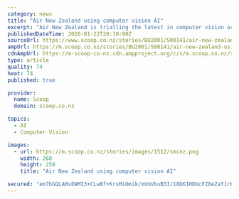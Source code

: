 ```yaml
---
category: news
title: "Air New Zealand using computer vision AI"
excerpt: "Air New Zealand is trialling the latest in computer vision artificial intelligence (AI) in its search for innovative ways to continually improve aircraft turn times and better on-time performance. The new technology, made available through a partnership with leading technology start-up Assaia and alongside Auckland Airport, uses computer vision ..."
publishedDateTime: 2020-01-22T20:10:00Z
sourceUrl: https://www.scoop.co.nz/stories/BU2001/S00141/air-new-zealand-using-computer-vision-ai.htm
ampUrl: https://m.scoop.co.nz/stories/BU2001/S00141/air-new-zealand-using-computer-vision-ai.htm
cdnAmpUrl: https://m-scoop-co-nz.cdn.ampproject.org/c/s/m.scoop.co.nz/stories/BU2001/S00141/air-new-zealand-using-computer-vision-ai.htm
type: article
quality: 74
heat: 74
published: true

provider:
  name: Scoop
  domain: scoop.co.nz

topics:
  - AI
  - Computer Vision

images:
  - url: https://m.scoop.co.nz/stories/images/1512/smcnz.png
    width: 268
    height: 250
    title: "Air New Zealand using computer vision AI"

secured: "em7bGQLARvEWMI3+CLwBf+KrsMiOmik/mVmVbuB3I/18DKIHDXcFZ8eZaY1rH4j2Ca3Hi5kWUjE+oJu+IUSIV4JefXelroVmwFTVknK2WF0FHlG1bOYOaCOa5Asv1wIr4poyR8Dz7/PoPJUCSayXka8slS+IXfelOp0iwVe4hgQCSX0SutDcNV6UduAVnYOMFIQXgkPo7VnKhWiWrmK67tOMKG77hpvBrxtWpsJlZsMbuJpFKN2I6bteTTJ03QLKnnwQOeVz6FshLaLOOn/G16wAAm6bfjygxeJRHereupoIyDp9/MBXSjYwRgmkI6+X;Jk9xNe44724hTnOZ0eDUPA=="
---
```


